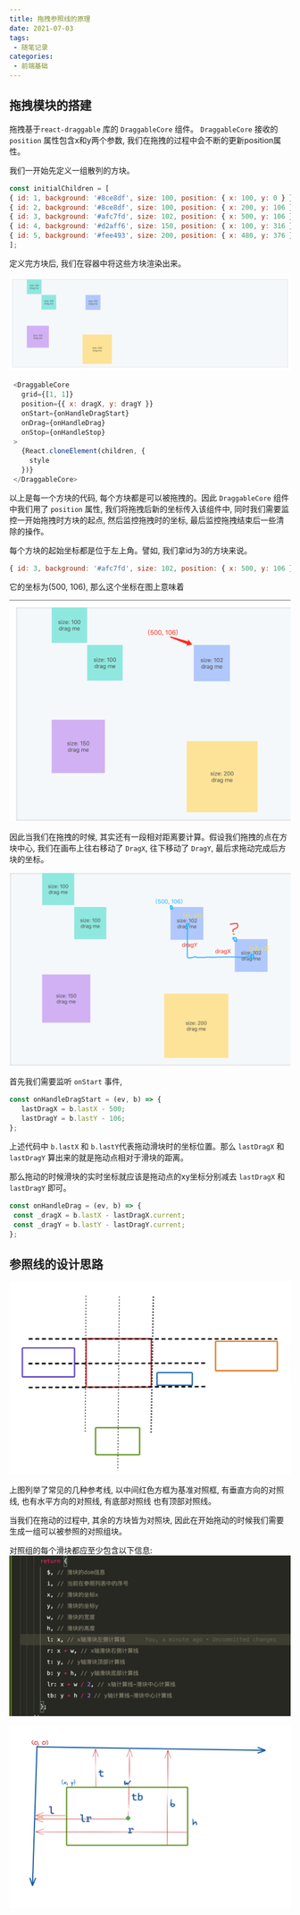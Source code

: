 ```yaml
---
title: 拖拽参照线的原理
date: 2021-07-03
tags:
 - 随笔记录
categories:
 - 前端基础
---
```


## 拖拽模块的搭建

   拖拽基于``` react-draggable ``` 库的 ``` DraggableCore ``` 组件。
   ``` DraggableCore ``` 接收的 ``` position ``` 属性包含x和y两个参数, 我们在拖拽的过程中会不断的更新position属性。

   我们一开始先定义一组散列的方块。

   ```js
   const initialChildren = [
   { id: 1, background: '#8ce8df', size: 100, position: { x: 100, y: 0 } },
   { id: 2, background: '#8ce8df', size: 100, position: { x: 200, y: 106 } },
   { id: 3, background: '#afc7fd', size: 102, position: { x: 500, y: 106 } },
   { id: 4, background: '#d2aff6', size: 150, position: { x: 100, y: 316 } },
   { id: 5, background: '#fee493', size: 200, position: { x: 480, y: 376 } }
   ];
   ```

   定义完方块后, 我们在容器中将这些方块渲染出来。

   ![image](./imgs/drag/1.png)   

   ```js
    <DraggableCore
      grid={[1, 1]}
      position={{ x: dragX, y: dragY }}
      onStart={onHandleDragStart}
      onDrag={onHandleDrag}
      onStop={onHandleStop}
    >
      {React.cloneElement(children, {
        style
      })}
    </DraggableCore>
   ```   

   以上是每一个方块的代码, 每个方块都是可以被拖拽的。因此 ``` DraggableCore ``` 组件中我们用了 ``` position ``` 属性, 我们将拖拽后新的坐标传入该组件中, 同时我们需要监控一开始拖拽时方块的起点, 然后监控拖拽时的坐标, 最后监控拖拽结束后一些清除的操作。

   每个方块的起始坐标都是位于左上角。譬如, 我们拿id为3的方块来说。

   ```js
   { id: 3, background: '#afc7fd', size: 102, position: { x: 500, y: 106 } },
   ```

   它的坐标为(500, 106), 那么这个坐标在图上意味着

   ![image](./imgs/drag/2.png)   

   因此当我们在拖拽的时候, 其实还有一段相对距离要计算。假设我们拖拽的点在方块中心, 我们在画布上往右移动了 ``` DragX ```, 往下移动了 ``` DragY ```, 最后求拖动完成后方块的坐标。

   ![image](./imgs/drag/3.png)   

   首先我们需要监听 ``` onStart ``` 事件, 

   ```js
   const onHandleDragStart = (ev, b) => {
      lastDragX = b.lastX - 500;
      lastDragY = b.lastY - 106;
   };
   ```

   上述代码中 ``` b.lastX ``` 和 ``` b.lastY ```代表拖动滑块时的坐标位置。那么 ``` lastDragX ``` 和  ``` lastDragY ``` 算出来的就是拖动点相对于滑块的距离。

   那么拖动的时候滑块的实时坐标就应该是拖动点的xy坐标分别减去 ``` lastDragX ``` 和 ``` lastDragY ``` 即可。

   ```js
   const onHandleDrag = (ev, b) => {
    const _dragX = b.lastX - lastDragX.current;
    const _dragY = b.lastY - lastDragY.current;
  };
   ```

## 参照线的设计思路
   
   ![image](./imgs/drag/5.png)   

   上图列举了常见的几种参考线, 以中间红色方框为基准对照框, 有垂直方向的对照线, 也有水平方向的对照线, 有底部对照线 也有顶部对照线。

   当我们在拖动的过程中, 其余的方块皆为对照块, 因此在开始拖动的时候我们需要生成一组可以被参照的对照组块。
   
   对照组的每个滑块都应至少包含以下信息: 
   ![image](./imgs/drag/6.png)   

   ![image](./imgs/drag/7.png)   







   

